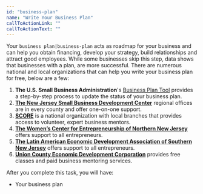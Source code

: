 ```yaml
---
id: "business-plan"
name: "Write Your Business Plan"
callToActionLink: ""
callToActionText: ""
---
```


Your `business plan|business-plan` acts as roadmap for your business and can help you obtain financing, develop your strategy, build relationships and attract good employees. While some businesses skip this step, data shows that businesses with a plan, are more successful. There are numerous national and local organizations that can help you write your business plan for free, below are a few:

1. **The U.S. Small Business Administration**'s [Business Plan Tool](https://www.sba.gov/business-guide/plan-your-business/write-your-business-plan) provides a step-by-step process to update the status of your business plan.
2. **[The New Jersey Small Business Development Center](https://njsbdc.com/)** regional offices are in every county and offer one-on-one support.
3. **[SCORE](https://www.score.org/)** is a national organization with local branches that provides access to volunteer, expert business mentors.
4. **[The Women’s Center for Entrepreneurship of Northern New Jersey](https://www.wcecnj.org/)** offers support to all entrepreneurs.
5. **[The Latin American Economic Development Association of Southern New Jersey](http://www.laeda.com/)** offers support to all entrepreneurs.
6. **[Union County Economic Development Corporation](https://ucedc.com/)** provides free classes and paid business mentoring services.

After you complete this task, you will have:
- Your business plan

